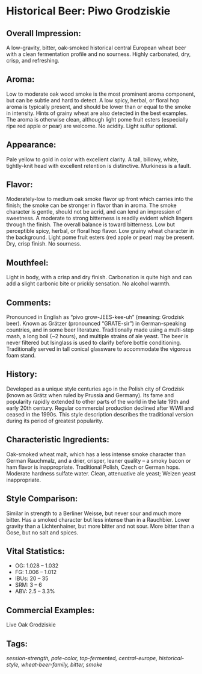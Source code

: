 # Historical Beer: Piwo Grodziskie

## Overall Impression: 

A low-gravity, bitter, oak-smoked historical central European wheat beer with a clean fermentation profile and no sourness. Highly carbonated, dry, crisp, and refreshing.

## Aroma: 

Low to moderate oak wood smoke is the most prominent aroma component, but can be subtle and hard to detect. A low spicy, herbal, or floral hop aroma is typically present, and should be lower than or equal to the smoke in intensity. Hints of grainy wheat are also detected in the best examples. The aroma is otherwise clean, although light pome fruit esters (especially ripe red apple or pear) are welcome. No acidity. Light sulfur optional.

## Appearance: 

Pale yellow to gold in color with excellent clarity. A tall, billowy, white, tightly-knit head with excellent retention is distinctive. Murkiness is a fault.

## Flavor: 

Moderately-low to medium oak smoke flavor up front which carries into the finish; the smoke can be stronger in flavor than in aroma. The smoke character is gentle, should not be acrid, and can lend an impression of sweetness. A moderate to strong bitterness is readily evident which lingers through the finish. The overall balance is toward bitterness. Low but perceptible spicy, herbal, or floral hop flavor. Low grainy wheat character in the background. Light pome fruit esters (red apple or pear) may be present. Dry, crisp finish. No sourness.

## Mouthfeel: 

Light in body, with a crisp and dry finish. Carbonation is quite high and can add a slight carbonic bite or prickly sensation. No alcohol warmth. 

## Comments: 

Pronounced in English as “pivo grow-JEES-kee-uh” (meaning: Grodzisk beer). Known as Grätzer (pronounced “GRATE-sir”) in German-speaking countries, and in some beer literature. Traditionally made using a multi-step mash, a long boil (~2 hours), and multiple strains of ale yeast. The beer is never filtered but Isinglass is used to clarify before bottle conditioning. Traditionally served in tall conical glassware to accommodate the vigorous foam stand. 

## History: 

Developed as a unique style centuries ago in the Polish city of Grodzisk (known as Grätz when ruled by Prussia and Germany). Its fame and popularity rapidly extended to other parts of the world in the late 19th and early 20th century. Regular commercial production declined after WWII and ceased in the 1990s. This style description describes the traditional version during its period of greatest popularity.

## Characteristic Ingredients: 

Oak-smoked wheat malt, which has a less intense smoke character than German Rauchmalz, and a drier, crisper, leaner quality – a smoky bacon or ham flavor is inappropriate. Traditional Polish, Czech or German hops. Moderate hardness sulfate water. Clean, attenuative ale yeast; Weizen yeast inappropriate. 

## Style Comparison: 

Similar in strength to a Berliner Weisse, but never sour and much more bitter. Has a smoked character but less intense than in a Rauchbier. Lower gravity than a Lichtenhainer, but more bitter and not sour. More bitter than a Gose, but no salt and spices.

## Vital Statistics:	

- OG:	1.028 – 1.032
- FG:	1.006 – 1.012
- IBUs:	20 – 35	
- SRM:	3 – 6	
- ABV:	2.5 – 3.3%

## Commercial Examples: 

Live Oak Grodziskie

## Tags: 

_session-strength, pale-color, top-fermented, central-europe, historical-style, wheat-beer-family, bitter, smoke_
